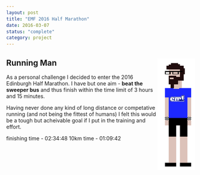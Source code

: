 ```yaml
---
layout: post
title: "EMF 2016 Half Marathon"
date: 2016-03-07
status: "complete"
category: project
---
```


## Running Man <img align="right" src="/projects/img/8bitscottemf.png">
As a personal challenge I decided to enter the 2016 Edinburgh Half Marathon. I have but one aim - **beat the sweeper bus** and thus finish within the time limit of 3 hours and 15 minutes.

Having never done any kind of long distance or competative running (and not being the fittest of humans) I felt this would be a tough but acheivable goal if I put in the training and effort.

finishing time - 02:34:48
10km time - 01:09:42


